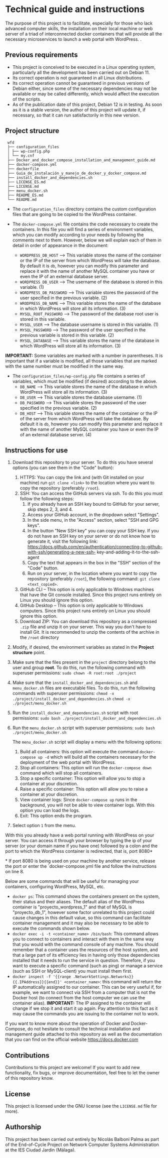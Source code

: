 # Technical guide and instructions

The purpose of this project is to facilitate, especially for those who lack advanced computer skills, the installation on their local machine or web server of a triad of interconnected docker containers that will provide all the necessary microservices to launch a web portal with WordPress. .

## Previous requirements

- This project is conceived to be executed in a Linux operating system, particularly all the development has been carried out on Debian 11.
- Its correct operation is not guaranteed in all Linux distributions.
- Its correct operation cannot be guaranteed in previous versions of Debian either, since some of the necessary dependencies may not be available or may be called differently, which would affect the execution of the scripts.
- As of the publication date of this project, Debian 12 is in testing. As soon as it is a stable version, the author of this project will update it, if necessary, so that it can run satisfactorily in this new version.

## Project structure

     wfd
     ├── configuration_files
     │ ├── wp-config.php
     │ └── my.cnf
     ├── Docker_and_docker_compose_installation_and_management_guide.md
     ├── docker-compose.yml
     ├── dockerfile
     ├── Guia_de_instalación_y_manejo_de_docker_y_docker_compose.md  
     ├── install_docker_and_dependencies.sh
     ├── LICENSE_ES.md
     ├── LICENSE.md
     ├── menu_docker.sh
     ├── README_ES.md 
     └── README.md

- The `configuration_files` directory contains the custom configuration files that are going to be copied to the WordPress container.
- The `docker-compose.yml` file contains the code necessary to create the containers. In this file you will find a series of environment variables, which you can modify according to your needs by following the comments next to them.
However, below we will explain each of them in detail in order of appearance in the document:
    
   - `WORDPRESS_DB_HOST` --> This variable stores the name of the container or the IP of the server from which WordPress will take the database. By default it is `db`, however you can modify this parameter and replace it with the name of another MySQL container you have or even the IP of an external database server.
   - `WORDPRESS_DB_USER` --> The username of the database is stored in this variable. (1)
   - `WORDPRESS_DB_PASSWORD` --> This variable stores the password of the user specified in the previous variable. (2)
   - `WRODPRESS_DB_NAME` --> This variable stores the name of the database in which WordPress will store all its information. (3)
   - `MYSQL_ROOT_PASSWORD` --> The password of the database root user is stored in this variable.
   - `MYSQL_USER` --> The database username is stored in this variable. (1)
   - `MYSQL_PASSWORD` --> The password of the user specified in the previous variable is stored in this variable. (2)
   - `MYSQL_DATABASE` --> This variable stores the name of the database in which WordPress will store all its information. (3)

**IMPORTANT:** Some variables are marked with a number in parentheses. It is important that if a variable is modified, all those variables that are marked with the same number must be modified in the same way.

- The `configuration_files/wp-config.php` file contains a series of variables, which must be modified (if desired) according to the above.
   - `DB_NAME` --> This variable stores the name of the database in which WordPress will store all its information. (3)
   - `DB_USER` --> This variable stores the database username. (1)
   - `DB_PASSWORD` --> This variable stores the password of the user specified in the previous variable. (2)
   - `DB_HOST` --> This variable stores the name of the container or the IP of the server from which WordPress will take the database. By default it is `db`, however you can modify this parameter and replace it with the name of another MySQL container you have or even the IP of an external database server. (4)

## Instructions for use

1. Download this repository to your server. To do this you have several options (you can see them in the "Code" button):
    1. HTTPS: You can copy the link and (with Git installed on your machine) run `git clone <link>` to the location where you want to copy the repository (preferably `/root`).
    2. SSH: You can access the GitHub servers via ssh. To do this you must follow the following steps:
       1. If you already have an SSH key bound to GitHub for your server, skip steps 2, 3, and 4.
       2. Access your GitHub account, in the dropdown select "Settings".
       3. In the side menu, in the "Access" section, select "SSH and GPG keys".
       4. In the button "New SSH key" you can copy your SSH key. If you do not have an SSH key on your server or do not know how to generate it, visit the following link: https://docs.github.com/en/authentication/connecting-to-github-with-ssh/generating-a-new-ssh- key-and-adding-it-to-the-ssh-agent
       5. Copy the text that appears in the box in the "SSH" section of the "Code" button.
       6. Run on your server, in the location where you want to copy the repository (preferably `/root`), the following command: `git clone <text_copied>`.
    3. GitHub CLI – This option is only applicable to Windows machines that have the Git console installed. Since this project runs entirely on Linux you should ignore this option.
    4. GitHub Desktop – This option is only applicable to Windows computers. Since this project runs entirely on Linux you should ignore this option.
    5. Download ZIP: You can download this repository as a compressed `.zip` file and unzip it on your server. This way you don't have to install Git. It is recommended to unzip the contents of the archive in the `/root` directory
2. Modify, if desired, the environment variables as stated in the **Project structure** point.
3. Make sure that the files present in the `project` directory belong to the user and group **root**. To do this, run the following command with superuser permissions:
    `sudo chown -R root:root ./project`
4. Make sure that the `install_docker_and_dependencies.sh` and `menu_docker.sh` files are executable files. To do this, run the following commands with superuser permissions:
    `chmod -x ./project/install_docker_and_dependencies.sh`
    `chmod -x ./project/menu_docker.sh`
5. Run the `install_docker_and_dependencies.sh` script with root permissions:
    `sudo bash ./project/install_docker_and_dependencies.sh`
6. Run the `menu_docker.sh` script with superuser permissions:
    `sudo bash ./project/menu_docker.sh`
   
    The `menu_docker.sh` script will display a menu with the following options:
    1. Build all containers: this option will execute the command `docker-compose up -d` which will build all the containers necessary for the deployment of the web portal with WordPress.
    2. Stop all containers: This option will run the `docker-compose down` command which will stop all containers.
    3. Stop a specific container: This option will allow you to stop a container at your discretion.
    4. Raise a specific container: This option will allow you to raise a container at your discretion.
    5. View container logs: Since `docker-compose up` runs in the background, you will not be able to view container logs. With this option you can load the logs.
    6. Exit: This option ends the program.
7. Select option `1` from the menu.

With this you already have a web portal running with WordPress on your server.
You can access it through your browser by typing the ip of your server (or your domain name if you have one) followed by a colon and the port to which the WordPress container is redirected, that is, port 8080*

\* If port 8080 is being used on your machine by another service, release the port or enter the `docker-compose.yml file and follow the instructions on line 8.

Below are some commands that will be useful for managing your containers, configuring WordPress, MySQL, etc.

* `docker ps`: This command shows the containers present on the system, their status and their aliases. The default alias of the WordPress container is "proyecto_wordpress_1" and that of MySQL is "proyecto_db_1", however some factor unrelated to this project could cause changes in this default value, so this command can facilitate container management and it may also be necessary to be able to execute the commands shown below.
* `docker exec -i -t <container_name> /bin/bash`: This command allows you to connect to containers and interact with them in the same way that you would with the command console of any machine. You should remember that a container uses the resources of the host system, and that a large part of its efficiency lies in having only those dependencies installed that it needs to run the service in question. Therefore, if you want to execute a specific command (such as ping) or manage a service (such as SSH or MySQL-client) you must install them first.
* `docker inspect -f '{{range .NetworkSettings.Networks}}{{.IPAddress}}{{end}}' <container_name>`: this command will return the IP automatically assigned to our container. This can be very useful if, for example, we want to connect via SSH from a computer that is not the Docker host (to connect from the host computer we can use the container alias).
**IMPORTANT:** The IP assigned to the container will change if we stop it and start it up again. Pay attention to this fact as it may cause the commands you are issuing to the container not to work.

If you want to know more about the operation of Docker and Docker-Compose, do not hesitate to consult the technical installation and management guide attached to this repository as well as the documentation that you can find on the official website https://docs.docker.com

## Contributions
Contributions to this project are welcome! If you want to add new functionality, fix bugs, or improve documentation, feel free to let the owner of this repository know.

## License
This project is licensed under the GNU license (see the `LICENSE.md` file for more).

## Authorship
This project has been carried out entirely by Nicolás Balboni Palma as part of the End-of-Cycle Project on Network Computer Systems Administration at the IES Ciudad Jardin (Málaga).